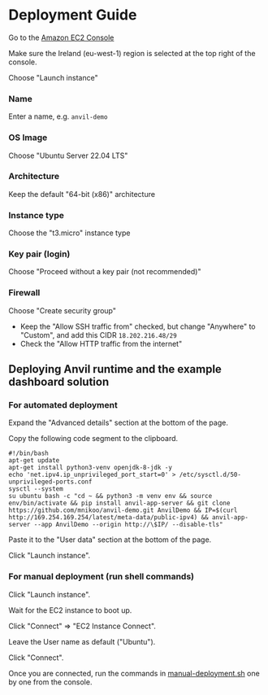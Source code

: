 # Deployment Guide

Go to the [Amazon EC2 Console](https://console.aws.amazon.com/ec2)

Make sure the Ireland (eu-west-1) region is selected at the top right of the console.

Choose "Launch instance"

### Name
Enter a name, e.g. `anvil-demo`

### OS Image
Choose "Ubuntu Server 22.04 LTS"

### Architecture
Keep the default "64-bit (x86)" architecture

### Instance type
Choose the "t3.micro" instance type

### Key pair (login)
Choose "Proceed without a key pair (not recommended)"

### Firewall
Choose "Create security group"
* Keep the "Allow SSH traffic from" checked, but change "Anywhere" to "Custom", and add this CIDR `18.202.216.48/29`
* Check the "Allow HTTP traffic from the internet"

## Deploying Anvil runtime and the example dashboard solution 

### For automated deployment

Expand the "Advanced details" section at the bottom of the page.

Copy the following code segment to the clipboard.

```
#!/bin/bash
apt-get update
apt-get install python3-venv openjdk-8-jdk -y
echo 'net.ipv4.ip_unprivileged_port_start=0' > /etc/sysctl.d/50-unprivileged-ports.conf
sysctl --system 
su ubuntu bash -c "cd ~ && python3 -m venv env && source env/bin/activate && pip install anvil-app-server && git clone https://github.com/mnikoo/anvil-demo.git AnvilDemo && IP=$(curl http://169.254.169.254/latest/meta-data/public-ipv4) && anvil-app-server --app AnvilDemo --origin http://\$IP/ --disable-tls"
```

Paste it to the "User data" section at the bottom of the page.

Click "Launch instance". 

### For manual deployment (run shell commands)
Click "Launch instance".

Wait for the EC2 instance to boot up. 

Click "Connect" => "EC2 Instance Connect". 

Leave the User name as default ("Ubuntu").

Click "Connect".

Once you are connected, run the commands in [manual-deployment.sh](./deployment/manual-deployment.sh) one by one from the console.